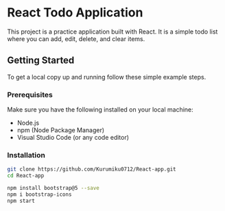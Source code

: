 # React Todo Application

This project is a practice application built with React. It is a simple todo list where you can add, edit, delete, and clear items.


## Getting Started

To get a local copy up and running follow these simple example steps.

### Prerequisites

Make sure you have the following installed on your local machine:

- Node.js
- npm (Node Package Manager)
- Visual Studio Code (or any code editor)

### Installation

```bash
git clone https://github.com/Kurumiku0712/React-app.git
cd React-app

npm install bootstrap@5 --save
npm i bootstrap-icons
npm start
